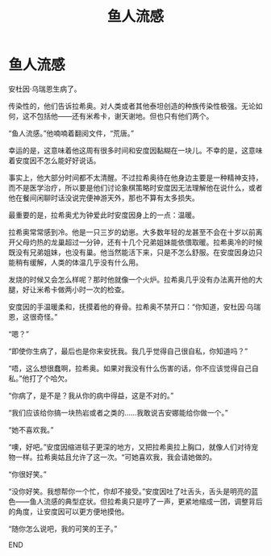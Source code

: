 ﻿---
title: 鱼人流感
fandom: 魔兽世界
characters: 拉希奥/安度因·乌瑞恩
rating: General
excerpt: 安杜因·乌瑞恩生病了。
source: Murloc Flu by p_3a
sourcelink: https://archiveofourown.org/works/2684696
---

# 鱼人流感



安杜因·乌瑞恩生病了。

传染性的，他们告诉拉希奥。对人类或者其他泰坦创造的种族传染性极强。无论如何，这不包括他——还有米希卡，谢天谢地。但也只有他们两个。

“鱼人流感。”他喃喃着翻阅文件，“荒唐。”

幸运的是，这意味着他这周有很多时间和安度因黏糊在一块儿。不幸的是，这意味着安度因不怎么能好好说话。

事实上，他大部分时间都不太清醒。不过拉希奥待在他身边主要是一种精神支持，而不是医学治疗，所以要是他们讨论象棋策略时安度因无法理解他在说什么，或者他在餐间闲聊时话没说完便神游天外，那也不算有太多损失。

最重要的是，拉希奥尤为钟爱此时安度因身上的一点：温暖。

拉希奥常常感到冷。他是一只三岁的幼崽。大多数年轻的龙甚至不会在十岁以前离开父母灼热的龙巢超过一分钟，还有十几个兄弟姐妹能依偎取暖。拉希奥冷的时候既没有兄弟姐妹，也没有巢。他当然能活下来，只是不怎么舒服。在安度因身边只能稍有缓解，人类的体温几乎没有什么用。

发烧的时候又会怎么样呢？那时他就像一个火炉。拉希奥几乎没有办法离开他的大腿，好让米希卡做两小时一次的检查。

安度因的手温暖柔和，抚摸着他的脊骨。拉希奥不禁开口：“你知道，安杜因·乌瑞恩，这很奇怪。”

“嗯？”

“即使你生病了，最后也是你来安抚我。我几乎觉得自己很自私，你知道吗？”

“唔，这么想很蠢啊，拉希奥。如果对我没有什么伤害的话，你不应该觉得自己自私。”他打了个哈欠。

“你病了，是不是？我从你的病中得益，这是不对的。”

“我们应该给你搞一块热岩或者之类的……我敢说吉安娜能给你做一个。”

“她不喜欢我。”

“噢，好吧。”安度因缩进毯子更深的地方，又把拉希奥拉上胸口，就像人们对待宠物一样。拉希奥姑且允许了这一次。“可她喜欢我，我会请她做的。

“你很好笑。”

“没你好笑。我想帮你一个忙，你却不接受。”安度因吐了吐舌头，舌头是明亮的蓝色——鱼人流感的典型症状。但拉希奥只是哼了一声，更紧地缩成一团，调整背后的角度，让安度因可以更方便地摸他。

“随你怎么说吧，我的可笑的王子。”



END
